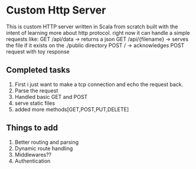 # Custom Http Server

This is custom HTTP server written in Scala from scratch
built with the intent of learning more about http protocol.
right now it can handle a simple requests like:
GET /api/data -> returns a json
GET /api/{filename} -> serves the file if it exists on the ./public directory
POST / -> acknowledges POST request with toy response
## Completed tasks
1. First i just want to make a tcp connection and echo the request back.
2. Parse the request
3. Handled basic GET and POST
4. serve static files
5. added more methods[GET,POST,PUT,DELETE]

## Things to add
1. Better routing and parsing
2. Dynamic route handling
3. Middlewares??
4. Authentication
